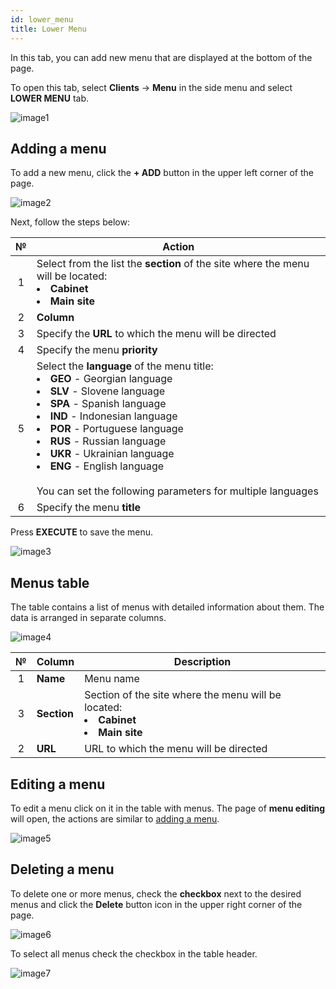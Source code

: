 ```yaml
---
id: lower_menu
title: Lower Menu
---
```


In this tab, you can add new menu that are displayed at the bottom of the page.

To open this tab, select **Clients** → **Menu** in the side menu and select **LOWER MENU** tab.

![image1](/img/en/admin_menu_lower_menu/image1.png)

## Adding a menu

To add a new menu, click the **+ ADD** button in the upper left corner of the page.

![image2](/img/en/admin_menu_lower_menu/image2.png)

Next, follow the steps below:

|  №  | Action |
| :-: | ------ |
| 1 | Select from the list the **section** of the site where the menu will be located: <li>**Cabinet**</li><li>**Main site**</li> |
| 2 | **Column** |
| 3 | Specify the **URL** to which the menu will be directed |
| 4 | Specify the menu **priority** |
| 5 | Select the **language** of the menu title: <li>**GEO** - Georgian language</li><li>**SLV** - Slovene language</li><li>**SPA** - Spanish language</li><li>**IND** - Indonesian language</li><li>**POR** - Portuguese language</li><li>**RUS** - Russian language</li><li>**UKR** - Ukrainian language</li><li>**ENG** - English language</li> <br/> You can set the following parameters for multiple languages |
| 6 | Specify the menu **title** |

Press **EXECUTE** to save the menu.

![image3](/img/en/admin_menu_lower_menu/image3.png)

## Menus table

The table contains a list of menus with detailed information about them. The data is arranged in separate columns.

![image4](/img/en/admin_menu_lower_menu/image4.png)

|  №  | Column | Description |
| :-: | ------ | ----------- |
| 1 | **Name** | Menu name |
| 3 | **Section** | Section of the site where the menu will be located: <li>**Cabinet**</li><li>**Main site**</li> |
| 2 | **URL** | URL to which the menu will be directed |

## Editing a menu

To edit a menu click on it in the table with menus. The page of **menu editing** will open, the actions are similar to [adding a menu](#adding-a-menu).

![image5](/img/en/admin_menu_lower_menu/image5.png)

## Deleting a menu

To delete one or more menus, check the **checkbox** next to the desired menus and click the **Delete** button icon in the upper right corner of the page.

![image6](/img/en/admin_menu_lower_menu/image6.png)

To select all menus check the checkbox in the table header.

![image7](/img/en/admin_menu_lower_menu/image7.png)
